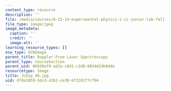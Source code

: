 ```yaml
---
content_type: resource
description: ''
file: /media/courses/8-13-14-experimental-physics-i-ii-junior-lab-fall-2016-spring-2017/df0a18595dcd43b2ce306f2281f7cf94_JLExp_48.jpg
file_type: image/jpeg
image_metadata:
  caption: ''
  credit: ''
  image-alt: ''
learning_resource_types: []
ocw_type: OCWImage
parent_title: Doppler-Free Laser Spectroscopy
parent_type: CourseSection
parent_uid: 06030ef9-ad2a-c841-c3d8-0034d24b9dde
resourcetype: Image
title: JLExp_48.jpg
uid: df0a1859-5dcd-43b2-ce30-6f2281f7cf94
---
```

